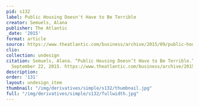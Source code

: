 ```yaml
---
pid: s132
label: Public Housing Doesn't Have to Be Terrible
creator: Semuels, Alana
publisher: The Atlantic
_date: '2015'
format: article
source: https://www.theatlantic.com/business/archive/2015/09/public-housing-success/406561/
clio:
collection: undesign
citation: Semuels, Alana. “Public Housing Doesn’t Have to Be Terrible.” The Atlantic,
  September 22, 2015. https://www.theatlantic.com/business/archive/2015/09/public-housing-success/406561/.
description:
order: '131'
layout: undesign_item
thumbnail: "/img/derivatives/simple/s132/thumbnail.jpg"
full: "/img/derivatives/simple/s132/fullwidth.jpg"
---
```

